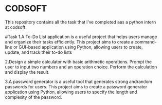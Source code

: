 # CODSOFT
This repository contains all the task that I've completed aas a python intern at codsoft

#Task
1.A To-Do List application is a useful project that helps users manage and organize their tasks efficiently. This project aims to create a command-line or GUI-based application using Python, allowing users to create, update, and track their to-do lists

2.Design a simple calculator with basic arithmetic operations. Prompt the user to input two numbers and an operation choice. Perform the calculation and display the result.

3.A password generator is a useful tool that generates strong andrandom passwords for users. This project aims to create a password generator application using Python, allowing users to specify the length and complexity of the password.
